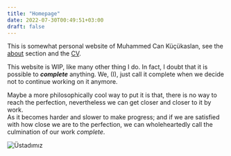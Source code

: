 ```yaml
---
title: "Homepage"
date: 2022-07-30T00:49:51+03:00
draft: false
---
```

This is somewhat personal website of Muhammed Can Küçükaslan, see the [about](./about) section and the [CV](/cv.pdf).


This website is WIP, like many other thing I do. 
In fact, I doubt that it is possible to ***complete*** anything.
We, (I), just call it complete when we decide not to continue working on it anymore.

Maybe a more philosophically cool way to put it is that, there is no
way to reach the perfection, nevertheless we can get closer and closer to it by work.  
As it becomes harder and slower to make progress; and if we
are satisfied with how close we are to the perfection, 
we can wholeheartedly call the culmination of our work _complete_.

![Üstadımız](/img/knuth_taocp.png)
